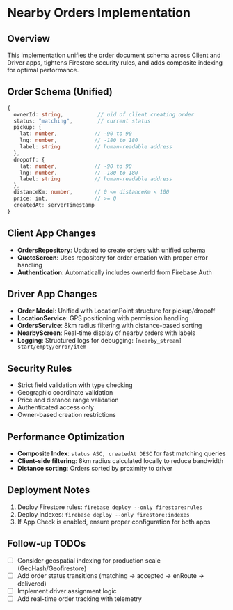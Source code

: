 # Nearby Orders Implementation

## Overview
This implementation unifies the order document schema across Client and Driver apps, tightens Firestore security rules, and adds composite indexing for optimal performance.

## Order Schema (Unified)
```typescript
{
  ownerId: string,           // uid of client creating order
  status: "matching",        // current status
  pickup: {
    lat: number,            // -90 to 90
    lng: number,            // -180 to 180  
    label: string           // human-readable address
  },
  dropoff: {
    lat: number,            // -90 to 90
    lng: number,            // -180 to 180
    label: string           // human-readable address
  },
  distanceKm: number,       // 0 <= distanceKm < 100
  price: int,               // >= 0
  createdAt: serverTimestamp
}
```

## Client App Changes
- **OrdersRepository**: Updated to create orders with unified schema
- **QuoteScreen**: Uses repository for order creation with proper error handling
- **Authentication**: Automatically includes ownerId from Firebase Auth

## Driver App Changes  
- **Order Model**: Unified with LocationPoint structure for pickup/dropoff
- **LocationService**: GPS positioning with permission handling
- **OrdersService**: 8km radius filtering with distance-based sorting
- **NearbyScreen**: Real-time display of nearby orders with labels
- **Logging**: Structured logs for debugging: `[nearby_stream] start/empty/error/item`

## Security Rules
- Strict field validation with type checking
- Geographic coordinate validation
- Price and distance range validation  
- Authenticated access only
- Owner-based creation restrictions

## Performance Optimization
- **Composite Index**: `status ASC, createdAt DESC` for fast matching queries
- **Client-side filtering**: 8km radius calculated locally to reduce bandwidth
- **Distance sorting**: Orders sorted by proximity to driver

## Deployment Notes
1. Deploy Firestore rules: `firebase deploy --only firestore:rules`
2. Deploy indexes: `firebase deploy --only firestore:indexes`
3. If App Check is enabled, ensure proper configuration for both apps

## Follow-up TODOs
- [ ] Consider geospatial indexing for production scale (GeoHash/Geofirestore)
- [ ] Add order status transitions (matching → accepted → enRoute → delivered)
- [ ] Implement driver assignment logic
- [ ] Add real-time order tracking with telemetry